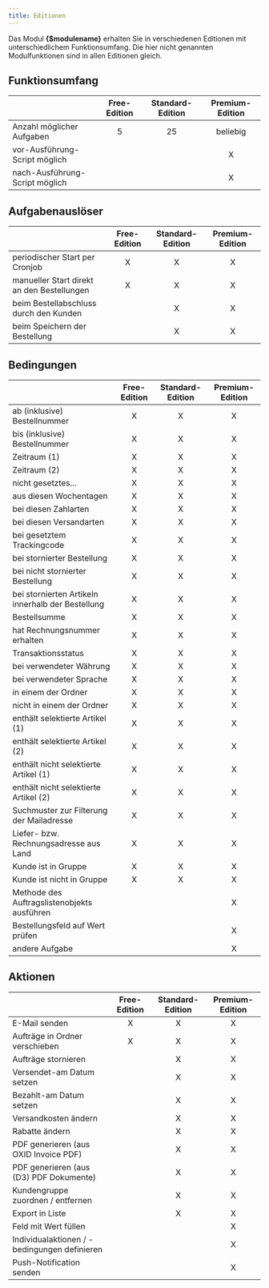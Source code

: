 ```yaml
---
title: Editionen
---
```


Das Modul **{$modulename}** erhalten Sie in verschiedenen Editionen mit unterschiedlichem Funktionsumfang. Die hier nicht genannten Modulfunktionen sind in allen Editionen gleich.

## Funktionsumfang

|                                   | Free-Edition  | Standard-Edition  |  Premium-Edition  |
|-----------------------------------|:-------------:|:-----------------:|:-----------------:|
| Anzahl möglicher Aufgaben         | 5             | 25                | beliebig          |
| vor-Ausführung-Script möglich     |               |                   | X                 |
| nach-Ausführung-Script möglich    |               |                   | X                 |

## Aufgabenauslöser

|                                               | Free-Edition  | Standard-Edition  |  Premium-Edition  |
|-----------------------------------------------|:-------------:|:-----------------:|:-----------------:|
| periodischer Start per Cronjob                | X             | X                 | X                 |
| manueller Start direkt an den Bestellungen    | X             | X                 | X                 |
| beim Bestellabschluss durch den Kunden        |               | X                 | X                 |
| beim Speichern der Bestellung                 |               | X                 | X                 |

## Bedingungen

|                                                   | Free-Edition  | Standard-Edition  |  Premium-Edition  |
|---------------------------------------------------|:-------------:|:-----------------:|:-----------------:|
| ab (inklusive) Bestellnummer                      | X             | X                 | X                 |
| bis (inklusive) Bestellnummer                     | X             | X                 | X                 |
| Zeitraum (1)                                      | X             | X                 | X                 |
| Zeitraum (2)                                      | X             | X                 | X                 |
| nicht gesetztes...                                | X             | X                 | X                 |
| aus diesen Wochentagen                            | X             | X                 | X                 |
| bei diesen Zahlarten                              | X             | X                 | X                 |
| bei diesen Versandarten                           | X             | X                 | X                 |
| bei gesetztem Trackingcode                        | X             | X                 | X                 |
| bei stornierter Bestellung                        | X             | X                 | X                 |
| bei nicht stornierter Bestellung                  | X             | X                 | X                 |
| bei stornierten Artikeln innerhalb der Bestellung | X             | X                 | X                 |
| Bestellsumme                                      | X             | X                 | X                 |
| hat Rechnungsnummer erhalten                      | X             | X                 | X                 |
| Transaktionsstatus                                | X             | X                 | X                 |
| bei verwendeter Währung                           | X             | X                 | X                 |
| bei verwendeter Sprache                           | X             | X                 | X                 |
| in einem der Ordner                               | X             | X                 | X                 |
| nicht in einem der Ordner                         | X             | X                 | X                 |
| enthält selektierte Artikel (1)                   | X             | X                 | X                 |
| enthält selektierte Artikel (2)                   | X             | X                 | X                 |
| enthält nicht selektierte Artikel (1)             | X             | X                 | X                 |
| enthält nicht selektierte Artikel (2)             | X             | X                 | X                 |
| Suchmuster zur Filterung der Mailadresse          | X             | X                 | X                 |
| Liefer- bzw. Rechnungsadresse aus Land            | X             | X                 | X                 |
| Kunde ist in Gruppe                               | X             | X                 | X                 |
| Kunde ist nicht in Gruppe                         | X             | X                 | X                 |
| Methode des Auftragslistenobjekts ausführen       |               |                   | X                 |
| Bestellungsfeld auf Wert prüfen                   |               |                   | X                 |
| andere Aufgabe                                    |               |                   | X                 |

## Aktionen

|                                               | Free-Edition  | Standard-Edition  |  Premium-Edition  |
|-----------------------------------------------|:-------------:|:-----------------:|:-----------------:|
| E-Mail senden                                 | X             | X                 | X                 |
| Aufträge in Ordner verschieben                | X             | X                 | X                 |
| Aufträge stornieren                           |               | X                 | X                 |
| Versendet-am Datum setzen                     |               | X                 | X                 |
| Bezahlt-am Datum setzen                       |               | X                 | X                 |
| Versandkosten ändern                          |               | X                 | X                 |
| Rabatte ändern                                |               | X                 | X                 |
| PDF generieren (aus OXID Invoice PDF)         |               | X                 | X                 |
| PDF generieren (aus (D3) PDF Dokumente)       |               | X                 | X                 |
| Kundengruppe zuordnen / entfernen             |               | X                 | X                 |
| Export in Liste                               |               | X                 | X                 |
| Feld mit Wert füllen                          |               |                   | X                 |
| Individualaktionen / -bedingungen definieren  |               |                   | X                 |
| Push-Notification senden                      |               |                   | X                 |

